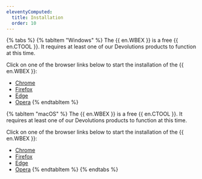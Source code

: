 ```yaml
---
eleventyComputed:
  title: Installation
  order: 10
---
```

{% tabs %}
{% tabItem "Windows" %}
The {{ en.WBEX }} is a free {{ en.CTOOL }}. It requires at least one of our Devolutions products to function at this time.  

Click on one of the browser links below to start the installation of the {{ en.WBEX }}:

* [Chrome](chrome/)
* [Firefox](firefox/)
* [Edge](edge/)
* [Opera](opera/)
{% endtabItem %}

{% tabItem "macOS" %}
The {{ en.WBEX }} is a free {{ en.CTOOL }}. It requires at least one of our Devolutions products to function at this time.

Click on one of the browser links below to start the installation of the {{ en.WBEX }}:

* [Chrome](chrome/)
* [Firefox](firefox/)
* [Edge](edge/)
* [Opera](opera/)
{% endtabItem %}
{% endtabs %}